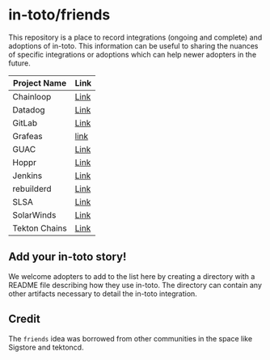 # in-toto/friends

This repository is a place to record integrations (ongoing and complete) and
adoptions of in-toto. This information can be useful to sharing the nuances of
specific integrations or adoptions which can help newer adopters in the future.

| Project Name | Link |
|--------------|------|
| Chainloop | [Link](./chainloop/README.md) |
| Datadog | [Link](./datadog/README.md) |
| GitLab | [Link](./gitlab/README.md) |
| Grafeas | [link](./grafeas/README.md) |
| GUAC | [Link](./guac/README.md) |
| Hoppr | [Link](./hoppr/README.md) |
| Jenkins | [Link](./jenkins/README.md) |
| rebuilderd | [Link](./rebuilderd/README.md) |
| SLSA | [Link](./slsa/README.md) |
| SolarWinds | [Link](./solarwinds/README.md) |
| Tekton Chains | [Link](./tekton-chains/README.md) |

## Add your in-toto story!

We welcome adopters to add to the list here by creating a directory with a
README file describing how they use in-toto. The directory can contain any other
artifacts necessary to detail the in-toto integration.

## Credit

The `friends` idea was borrowed from other communities in the space like Sigstore and tektoncd.
